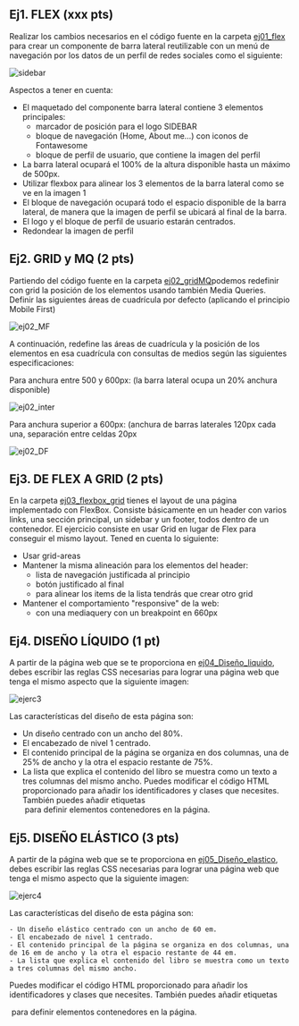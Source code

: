 ﻿
## Ej1. FLEX (**xxx pts**)

Realizar los cambios necesarios en el código fuente en la carpeta [ej01_flex](ej01_flex) para crear un componente de barra lateral reutilizable con un menú de navegación por los datos de un perfil de redes sociales como el siguiente:

![sidebar](../imgs/sidebar.png)

Aspectos a tener en cuenta:
  - El maquetado del componente barra lateral contiene 3 elementos principales:
      - marcador de posición para el logo SIDEBAR
      - bloque de navegación (Home, About me…) con iconos de Fontawesome
      - bloque de perfil de usuario, que contiene la imagen del perfil
  - La barra lateral ocupará el 100% de la altura disponible hasta un máximo de 500px.
  - Utilizar flexbox para alinear los 3 elementos de la barra lateral como se ve en la imagen 1
  - El bloque de navegación ocupará todo el espacio disponible de la barra lateral, de manera que la imagen de perfil se ubicará al final de la barra.
  - El logo y el bloque de perfil de usuario estarán centrados.
  - Redondear la imagen de perfil


## Ej2. GRID y MQ (**2 pts**)

Partiendo del código fuente en la carpeta [ej02_gridMQ](ej02_gridMQ)podemos redefinir con grid la posición de los elementos usando también Media Queries.
Definir las siguientes áreas de cuadrícula por defecto (aplicando el principio Mobile First) 

![ej02_MF](../imgs/ej02_MF.png)

A continuación, redefine las áreas de cuadrícula y la posición de los elementos en esa cuadrícula con consultas de medios según las siguientes especificaciones:

Para anchura entre 500 y 600px: (la barra lateral ocupa un 20% anchura disponible)


![ej02_inter](../imgs/ej02_inter.png)

Para anchura superior a 600px: (anchura de barras laterales 120px cada una, separación entre celdas 20px

![ej02_DF](../imgs/ej02_DF.png)


## Ej3. DE FLEX A GRID (**2 pts**)

En la carpeta [ej03_flexbox_grid](ej03_flexbox_grid) tienes el layout de una página implementado con FlexBox.
Consiste básicamente en un header con varios links, una sección principal, un sidebar y un footer, todos dentro de un contenedor.
El ejercicio consiste en usar Grid en lugar de Flex para conseguir el mismo layout.
Tened en cuenta lo siguiente:
  - Usar grid-areas
  - Mantener la misma alineación para los elementos del header:
     - lista de navegación justificada al principio
	 - botón justificado al final
	 - para alinear los items de la lista tendrás que crear otro grid
  - Mantener el comportamiento "responsive" de la web:
     - con una mediaquery con un breakpoint en 660px
	 

	 
## Ej4. DISEÑO LÍQUIDO (**1 pt**)

A partir de la página web que se te proporciona en [ej04_Diseño_liquido](ej04_Diseño_liquido), debes escribir las reglas CSS necesarias para lograr una página web que tenga el mismo aspecto que la siguiente imagen:

![ejerc3](../imgs/ejerc3.png)

Las características del diseño de esta página son:
  - Un diseño centrado con un ancho del 80%.
  - El encabezado de nivel 1 centrado.
  - El contenido principal de la página se organiza en dos columnas, una de 25% de ancho y la otra el espacio restante de 75%.
  - La lista que explica el contenido del libro se muestra como un texto a tres columnas del mismo ancho.
  Puedes modificar el código HTML proporcionado para añadir los identificadores y clases que necesites.
  También puedes añadir etiquetas <div> para definir elementos contenedores en la página.




## Ej5. DISEÑO ELÁSTICO (**3 pts**)


A partir de la página web que se te proporciona en [ej05_Diseño_elastico](ej05_Diseño_elastico), debes escribir las reglas CSS necesarias para lograr una página web que tenga el mismo aspecto que la siguiente imagen:

![ejerc4](../imgs/ejerc4.png)

Las características del diseño de esta página son:

    - Un diseño elástico centrado con un ancho de 60 em.
    - El encabezado de nivel 1 centrado.
    - El contenido principal de la página se organiza en dos columnas, una de 16 em de ancho y la otra el espacio restante de 44 em.
    - La lista que explica el contenido del libro se muestra como un texto a tres columnas del mismo ancho.
	

Puedes modificar el código HTML proporcionado para añadir los identificadores y clases que necesites. También puedes añadir etiquetas <div> para definir elementos contenedores en la página.
